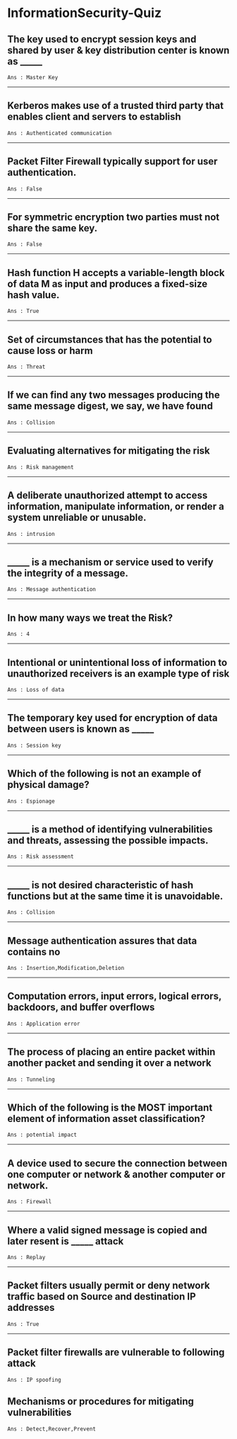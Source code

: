 # InformationSecurity-Quiz


## The key used to encrypt session keys and shared by user & key distribution center is known as _____

```text
Ans : Master Key
```

***

## Kerberos makes use of a trusted third party that enables client and servers to establish

```text
Ans : Authenticated communication
```

***

## Packet Filter Firewall typically support for user authentication.

```text
Ans : False
```

***

## For symmetric encryption two parties must not share the same key.

```text
Ans : False
```

***

## Hash function H accepts a variable-length block of data M as input and produces a fixed-size hash value.

```text
Ans : True
```

***

## Set of circumstances that has the potential to cause loss or harm

```text
Ans : Threat
```

***

## If we can find any two messages producing the same message digest, we say, we have found

```text
Ans : Collision
```

***

## Evaluating alternatives for mitigating the risk

```text
Ans : Risk management
```

***

## A deliberate unauthorized attempt to access information, manipulate information, or render a system unreliable or unusable.

```text
Ans : intrusion
```

***

## _____ is a mechanism or service used to verify the integrity of a message.

```text
Ans : Message authentication
```

***

## In how many ways we treat the Risk?

```text
Ans : 4
```

***

## Intentional or unintentional loss of information to unauthorized receivers is an example type of risk

```text
Ans : Loss of data
```

***

## The temporary key used for encryption of data between users is known as _____

```text
Ans : Session key
```

***

## Which of the following is not an example of physical damage?

```text
Ans : Espionage
```

***

## _____ is a method of identifying vulnerabilities and threats, assessing the possible impacts.

```text
Ans : Risk assessment
```

***

## _____ is not desired characteristic of hash functions but at the same time it is unavoidable.

```text
Ans : Collision
```

***

## Message authentication assures that data contains no

```text
Ans : Insertion,Modification,Deletion
```

***

## Computation errors, input errors, logical errors, backdoors, and buffer overflows

```text
Ans : Application error
```

***

## The process of placing an entire packet within another packet and sending it over a network

```text
Ans : Tunneling
```

***

## Which of the following is the MOST important element of information asset classification?

```text
Ans : potential impact
```

***

## A device used to secure the connection between one computer or network & another computer or network.

```text
Ans : Firewall
```

***

## Where a valid signed message is copied and later resent is _____ attack

```text
Ans : Replay
```

***

## Packet filters usually permit or deny network traffic based on Source and destination IP addresses

```text
Ans : True
```

***

## Packet filter firewalls are vulnerable to following attack

```text
Ans : IP spoofing
```

## Mechanisms or procedures for mitigating vulnerabilities

```text
Ans : Detect,Recover,Prevent
```
